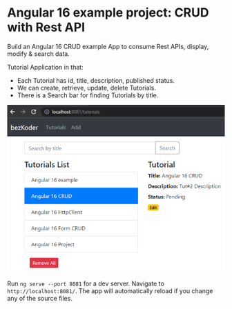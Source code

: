 # Angular 16 example project: CRUD with Rest API

Build an Angular 16 CRUD example App to consume Rest APIs, display, modify & search data.

Tutorial Application in that:

- Each Tutorial has id, title, description, published status.
- We can create, retrieve, update, delete Tutorials.
- There is a Search bar for finding Tutorials by title.

![angular-16-crud-example](angular-16-crud-example.png)

Run `ng serve --port 8081` for a dev server. Navigate to `http://localhost:8081/`. The app will automatically reload if you change any of the source files.
